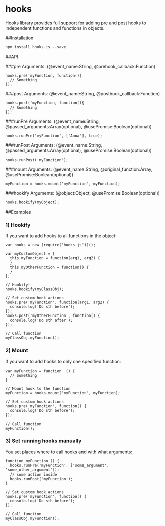 # hooks

Hooks library provides full support for adding pre and post hooks to independent functions and functions in objects.

##Installation

`npm install hooks.js --save`

##API

###pre
Arguments: (@event_name:String, @prehook_callback:Function)

```
hooks.pre('myFunction, function(){
  // Something
});
```

###post
Arguments: (@event_name:String, @posthook_callback:Function)

```
hooks.post('myFunction, function(){
  // Something
});
```

###runPre
Arguments: (@event_name:String, @passed_arguments:Array(optional), @usePromise:Boolean(optional))

```
hooks.runPre('myFunction', ['Anna'], true);
```

###runPost
Arguments: (@event_name:String, @passed_arguments:Array(optional), @usePromise:Boolean(optional))

```
hooks.runPost('myFunction');
```

###mount
Arguments: (@event_name:String, @original_function:Array, @usePromise:Boolean(optional))

```
myFunction = hooks.mount('myFunction', myFunction);
```

###hookify
Arguments: (@object:Object, @usePromise:Boolean(optional))

```
hooks.hookify(myObject);
```

##Examples

### 1) Hookify

If you want to add hooks to all functions in the object:

```
var hooks = new (require('hooks.js'))();

var myCustomObject = {
  this.myFunction = function(arg1, arg2) {
  }
  this.myOtherFunction = function() {
  }
};

// Hookify!
hooks.hookify(myClassObj);

// Set custom hook actions
hooks.pre('myFunction', function(arg1, arg2) {
  console.log('Do sth before');
});
hooks.post('myOtherFunction', function() {
  console.log('Do sth after');
});

// Call function
myClassObj.myFunction();
```

### 2) Mount

If you want to add hooks to only one specified function:

```
var myFunction = function  () {
  // Something
}

// Mount hook to the function
myFunction = hooks.mount('myFunction', myFunction);

// Set custom hook actions
hooks.pre('myFunction', function() {
  console.log('Do sth before');
});

// Call function
myFunction();
```

### 3) Set running hooks manually

You set places where to call hooks and with what arguments:

```
function myFunction () {
  hooks.runPre('myFunction', ['some_argument', 'some_other_argument']);
  // some action inside
  hooks.runPost('myFunction');
}

// Set custom hook actions
hooks.pre('myFunction', function() {
  console.log('Do sth before');
});

// Call function
myClassObj.myFunction();
```


